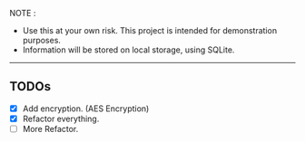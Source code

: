 
  NOTE : 
  - Use this at your own risk. This project is intended for demonstration purposes.
  - Information will be stored on local storage, using SQLite. 
---
## TODOs 
- [x] Add encryption. (AES Encryption)
- [x] Refactor everything.
- [ ] More Refactor.
